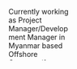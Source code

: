 <svg fill="none" viewBox="0 0 120 120" width="120" height="120" xmlns="http://www.w3.org/2000/svg">
  <foreignObject width="100%" height="100%">
    <div xmlns="http://www.w3.org/1999/xhtml">

   Currently working as Project Manager/Development Manager in Myanmar based Offshore Company(for Japanese Clients).<br/>
   Over ten-year experience in Japanese offshore development as Developer, Software Engineer, Bridge Software Engineer, Team Leader, Technical Leader and Project Manager.

       Looking for new opportunities to start new Offshore Business in Myanmar. (Japanese/Singaporean Clients)
       Strong in Japanese Style Development Process.
  
   <ul>
     <li><h3>Development Skills</h3> Project Management, Quality Management, Waterfall, Agile</li>
     <li><h3>Design</h3> Basic Design, Detail Design, Unit Test Design and Integration Test Design</li>
     <li><h3>Programming Skills</h3> Java 8 onwards, Typed Script, VBA, Shell Scripting</li>
     <li><h3>Frameworks</h3> Spring Framework, ReactJS, Java Server Faces, JPA, Mybatis</li>
     <li><h3>Databases</h3>ORACLE, MySQL, PostgreSQL</li>
     <li><h3>Operating Systems</h3>Windows, Linux (RHEL/CentOS), Mac OS</li>
     <li><h3>No SQL</h3>Redis</li>
   </ul>
    </div>
  </foreignObject>
</svg>
